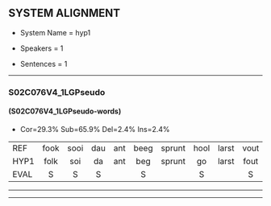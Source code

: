 
## SYSTEM ALIGNMENT

- System Name = hyp1

- Speakers = 1

- Sentences = 1

---

### S02C076V4_1LGPseudo

#### (S02C076V4_1LGPseudo-words)

- Cor=29.3%	Sub=65.9%	Del=2.4%	Ins=2.4%

|  |  |  |  |  |  |  |  |  |  |  |  |  |  |  |  |  |  |  |  |  |  |  |  |  |  |  |  |  |  |  |  |  |  |  |  |  |  |  |  |  |  |
|:--- |:---:|:---:|:---:|:---:|:---:|:---:|:---:|:---:|:---:|:---:|:---:|:---:|:---:|:---:|:---:|:---:|:---:|:---:|:---:|:---:|:---:|:---:|:---:|:---:|:---:|:---:|:---:|:---:|:---:|:---:|:---:|:---:|:---:|:---:|:---:|:---:|:---:|:---:|:---:|:---:|:---:|
| REF | fook | sooi | dau | ant | beeg | sprunt | hool | larst | vout | zwoei | fam | rachts | vaap | sprieuw | keng | swoers | doer | plirt | jien | blard | guul | hoekt |  | neeuw | noork | vid | zans | leum | haans | spaai | sjalt | heik | sank | roen | frijk | eem | schard | grek | dron | snaaf | stuid |
| HYP1 | folk | soi | da | ant | beg | sprunt | go | larst | fout | so | fan | rechts | vaap | spreel | keng |  | soers | toer | lirtleen | lart | guul | hoekt | nee | de | markt | vit | sans | lem | hens | spay | shilt | herk | sank | roen | frijk | eém | schart | grek | drom | snaaf | stuit |
| EVAL | S | S | S |  | S |  | S |  | S | S | S | S |  | S |  | D | S | S | S | S |  |  | I | S | S | S | S | S | S | S | S | S |  |  |  | S | S |  | S |  | S |
---

---
